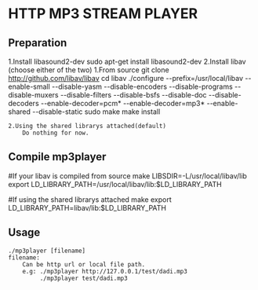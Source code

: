 HTTP MP3 STREAM PLAYER
======================

Preparation
-----------
1.Install libasound2-dev
    sudo apt-get install libasound2-dev
2.Install libav (choose either of the two)
    1.From source
        git clone http://github.com/libav/libav
        cd libav
        ./configure --prefix=/usr/local/libav --enable-small --disable-yasm --disable-encoders --disable-programs --disable-muxers --disable-filters --disable-bsfs --disable-doc --disable-decoders --enable-decoder=pcm* --enable-decoder=mp3* --enable-shared --disable-static
        sudo make
        make install

    2.Using the shared librarys attached(default)
        Do nothing for now.

Compile mp3player
-----------------
#If your libav is compiled from source
    make LIBSDIR=-L/usr/local/libav/lib
    export LD_LIBRARY_PATH=/usr/local/libav/lib:$LD_LIBRARY_PATH

#If using the shared librarys attached
    make
    export LD_LIBRARY_PATH=libav/lib:$LD_LIBRARY_PATH

Usage
-----
    ./mp3player [filename]
    filename:
        Can be http url or local file path.
        e.g: ./mp3player http://127.0.0.1/test/dadi.mp3
             ./mp3player test/dadi.mp3
